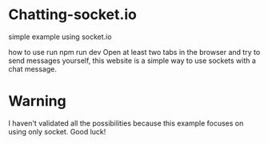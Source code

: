 # Chatting-socket.io
simple example using socket.io 

how to use
run npm run dev
Open at least two tabs in the browser and try to send messages yourself, this website is a simple way to use sockets with a chat message. 
# Warning
I haven't validated all the possibilities because this example focuses on using only socket. Good luck!